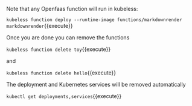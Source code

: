 Note that any Openfaas function will run in kubeless:

`kubeless function deploy --runtime-image functions/markdownrender markdownrender`{{execute}}

Once you are done you can remove the functions

`kubeless function delete toy`{{execute}}

and 

`kubeless function delete hello`{{execute}}

The deployment and Kubernetes services will be removed automatically

`kubectl get deployments,services`{{execute}}
